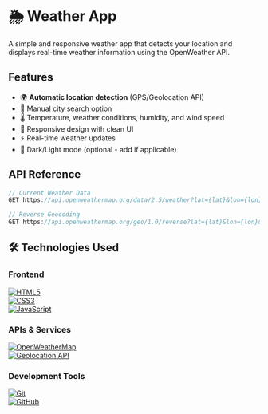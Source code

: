 # 🌦 Weather App  

A simple and responsive weather app that detects your location and displays real-time weather information using the OpenWeather API.    

## Features  
- 🌍 **Automatic location detection** (GPS/Geolocation API)  
- 📍 Manual city search option  
- 🌡 Temperature, weather conditions, humidity, and wind speed  
- 🎨 Responsive design with clean UI  
- ⚡ Real-time weather updates  
- 🌙 Dark/Light mode (optional - add if applicable)  

## API Reference  
```javascript
// Current Weather Data
GET https://api.openweathermap.org/data/2.5/weather?lat={lat}&lon={lon}&appid={API_KEY}

// Reverse Geocoding
GET https://api.openweathermap.org/geo/1.0/reverse?lat={lat}&lon={lon}&appid={API_KEY}
```

## 🛠 Technologies Used  

### Frontend  
[![HTML5](https://img.shields.io/badge/HTML5-E34F26?style=for-the-badge&logo=html5&logoColor=white)]()  
[![CSS3](https://img.shields.io/badge/CSS3-1572B6?style=for-the-badge&logo=css3&logoColor=white)]()  
[![JavaScript](https://img.shields.io/badge/JavaScript-F7DF1E?style=for-the-badge&logo=javascript&logoColor=black)]()  

### APIs & Services  
[![OpenWeatherMap](https://img.shields.io/badge/OpenWeather-EE6A20?style=for-the-badge&logo=openweathermap&logoColor=white)]()  
[![Geolocation API](https://img.shields.io/badge/Geolocation-0D9D58?style=for-the-badge&logo=google-maps&logoColor=white)]()  

### Development Tools  
[![Git](https://img.shields.io/badge/Git-F05032?style=for-the-badge&logo=git&logoColor=white)]()  
[![GitHub](https://img.shields.io/badge/GitHub-181717?style=for-the-badge&logo=github&logoColor=white)]()  
